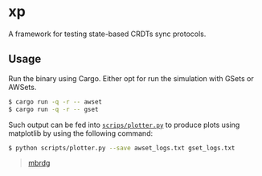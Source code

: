 # xp

A framework for testing state-based CRDTs sync protocols.

## Usage

Run the binary using Cargo.
Either opt for run the simulation with GSets or AWSets.

```bash
$ cargo run -q -r -- awset
$ cargo run -q -r -- gset
```

Such output can be fed into [`scrips/plotter.py`](./scripts/plotter.py)
to produce plots using matplotlib by using the following command:

```bash
$ python scripts/plotter.py --save awset_logs.txt gset_logs.txt
```

> [mbrdg](mailto:migb.rodrigues+github@gmail.com)
